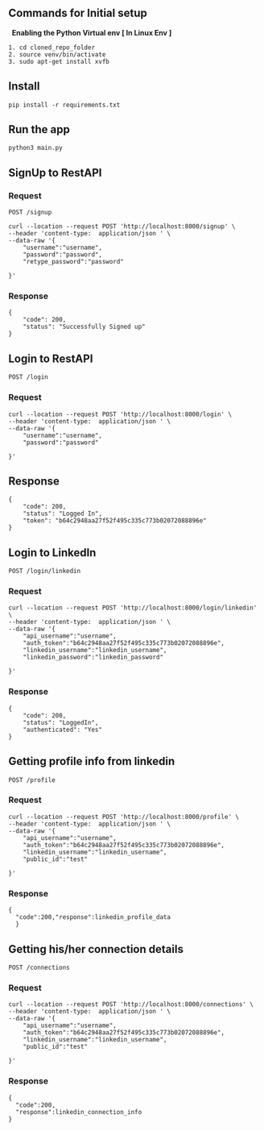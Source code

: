 ## Commands for Initial setup <br>

&ensp;__Enabling the Python Virtual env [ In Linux Env ]__ <br>

    1. cd cloned_repo_folder
    2. source venv/bin/activate  
    3. sudo apt-get install xvfb



## Install

    pip install -r requirements.txt 

## Run the app

    python3 main.py

## SignUp to RestAPI

### Request

`POST /signup`

    curl --location --request POST 'http://localhost:8000/signup' \
    --header 'content-type:  application/json ' \
    --data-raw '{
        "username":"username",
        "password":"password",
        "retype_password":"password"

    }'

### Response

    {
        "code": 200,
        "status": "Successfully Signed up"
    }

## Login to RestAPI

`POST /login`

### Request

    curl --location --request POST 'http://localhost:8000/login' \
    --header 'content-type:  application/json ' \
    --data-raw '{
        "username":"username",
        "password":"password"

    }'

## Response

    {
        "code": 200,
        "status": "Logged In",
        "token": "b64c2948aa27f52f495c335c773b02072088896e"
    }

## Login to LinkedIn

`POST /login/linkedin`

### Request

    curl --location --request POST 'http://localhost:8000/login/linkedin' \
    --header 'content-type:  application/json ' \
    --data-raw '{
        "api_username":"username",
        "auth_token":"b64c2948aa27f52f495c335c773b02072088896e",
        "linkedin_username":"linkedin_username",
        "linkedin_password":"linkedin_password"

    }'

### Response

    {
        "code": 200,
        "status": "LoggedIn",
        "authenticated": "Yes"
    }

## Getting profile info from linkedin

`POST /profile`

### Request

    curl --location --request POST 'http://localhost:8000/profile' \
    --header 'content-type:  application/json ' \
    --data-raw '{
        "api_username":"username",
        "auth_token":"b64c2948aa27f52f495c335c773b02072088896e",
        "linkedin_username":"linkedin_username",
        "public_id":"test"

    }'

### Response 

    {
      "code":200,"response":linkedin_profile_data
      }

## Getting his/her connection details

`POST /connections`
### Request

    curl --location --request POST 'http://localhost:8000/connections' \
    --header 'content-type:  application/json ' \
    --data-raw '{
        "api_username":"username",
        "auth_token":"b64c2948aa27f52f495c335c773b02072088896e",
        "linkedin_username":"linkedin_username",
        "public_id":"test"

    }'

### Response
    {
      "code":200,
      "response":linkedin_connection_info
    }

